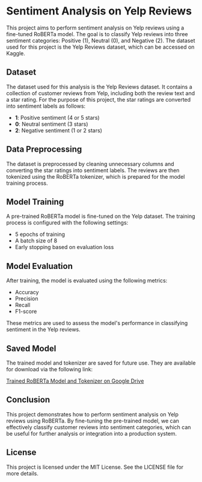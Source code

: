 # Sentiment Analysis on Yelp Reviews

This project aims to perform sentiment analysis on Yelp reviews using a fine-tuned RoBERTa model. The goal is to classify Yelp reviews into three sentiment categories: Positive (1), Neutral (0), and Negative (2). The dataset used for this project is the Yelp Reviews dataset, which can be accessed on Kaggle.

## Dataset

The dataset used for this analysis is the Yelp Reviews dataset. It contains a collection of customer reviews from Yelp, including both the review text and a star rating. For the purpose of this project, the star ratings are converted into sentiment labels as follows:
- **1**: Positive sentiment (4 or 5 stars)
- **0**: Neutral sentiment (3 stars)
- **2**: Negative sentiment (1 or 2 stars)

## Data Preprocessing

The dataset is preprocessed by cleaning unnecessary columns and converting the star ratings into sentiment labels. The reviews are then tokenized using the RoBERTa tokenizer, which is prepared for the model training process.

## Model Training

A pre-trained RoBERTa model is fine-tuned on the Yelp dataset. The training process is configured with the following settings:
- 5 epochs of training
- A batch size of 8
- Early stopping based on evaluation loss

## Model Evaluation

After training, the model is evaluated using the following metrics:
- Accuracy
- Precision
- Recall
- F1-score

These metrics are used to assess the model's performance in classifying sentiment in the Yelp reviews.

## Saved Model

The trained model and tokenizer are saved for future use. They are available for download via the following link:

[Trained RoBERTa Model and Tokenizer on Google Drive](https://drive.google.com/drive/folders/1bYO7UKGbv5ej6a-sNTuY_fRCkhFyaTaM?usp=sharing)

## Conclusion

This project demonstrates how to perform sentiment analysis on Yelp reviews using RoBERTa. By fine-tuning the pre-trained model, we can effectively classify customer reviews into sentiment categories, which can be useful for further analysis or integration into a production system.

## License

This project is licensed under the MIT License. See the LICENSE file for more details.
